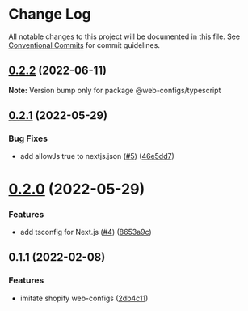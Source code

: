 # Change Log

All notable changes to this project will be documented in this file.
See [Conventional Commits](https://conventionalcommits.org) for commit guidelines.

## [0.2.2](https://github.com/thundermiracle/web-configs/compare/@web-configs/typescript@0.2.1...@web-configs/typescript@0.2.2) (2022-06-11)

**Note:** Version bump only for package @web-configs/typescript





## [0.2.1](https://github.com/thundermiracle/web-configs/compare/@web-configs/typescript@0.2.0...@web-configs/typescript@0.2.1) (2022-05-29)


### Bug Fixes

* add allowJs true to nextjs.json ([#5](https://github.com/thundermiracle/web-configs/issues/5)) ([46e5dd7](https://github.com/thundermiracle/web-configs/commit/46e5dd76bc43fbe0805eed1e29916904fbc9f60e))





# [0.2.0](https://github.com/thundermiracle/web-configs/compare/@web-configs/typescript@0.1.1...@web-configs/typescript@0.2.0) (2022-05-29)


### Features

* add tsconfig for Next.js ([#4](https://github.com/thundermiracle/web-configs/issues/4)) ([8653a9c](https://github.com/thundermiracle/web-configs/commit/8653a9cc922ad56bead81c7d4a7a3cdbfbf4bf7a))





## 0.1.1 (2022-02-08)


### Features

* imitate shopify web-configs ([2db4c11](https://github.com/thundermiracle/web-configs/commit/2db4c11951096e2e9957c892682af9f1804598fe))
